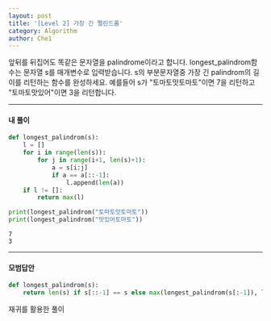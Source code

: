 ```yaml
---
layout: post
title: '[Level 2] 가장 긴 펠린드롬'
category: Algorithm
author: Che1
---
```

앞뒤를 뒤집어도 똑같은 문자열을 palindrome이라고 합니다.
longest_palindrom함수는 문자열 s를 매개변수로 입력받습니다.
s의 부분문자열중 가장 긴 palindrom의 길이를 리턴하는 함수를 완성하세요.
예를들어 s가 "토마토맛토마토"이면 7을 리턴하고 "토마토맛있어"이면 3을 리턴합니다.

- - -

#### 내 풀이

```py
def longest_palindrom(s):
    l = []
    for i in range(len(s)):
        for j in range(i+1, len(s)+1):
            a = s[i:j]
            if a == a[::-1]:
                l.append(len(a))
    if l != []:
        return max(l)

print(longest_palindrom("토마토맛토마토"))
print(longest_palindrom("맛있어토마토"))
```
```re
7
3
```
- - -

#### 모범답안

```py
def longest_palindrom(s):
    return len(s) if s[::-1] == s else max(longest_palindrom(s[:-1]), longest_palindrom(s[1:]))
```

재귀를 활용한 풀이